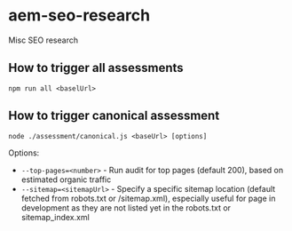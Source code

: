 # aem-seo-research
Misc SEO research

## How to trigger all assessments

`npm run all <baselUrl>`

## How to trigger canonical assessment

`node ./assessment/canonical.js <baseUrl> [options]`

Options:
- `--top-pages=<number>` - Run audit for top pages (default 200), based on estimated organic traffic
- `--sitemap=<sitemapUrl>` - Specify a specific sitemap location (default fetched from robots.txt or /sitemap.xml), especially useful for page in development as they are not listed yet in the robots.txt or sitemap_index.xml
